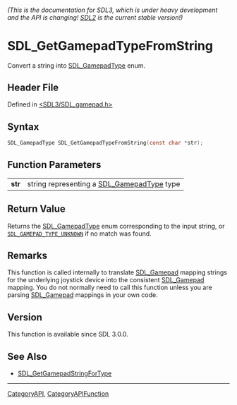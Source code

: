 ###### (This is the documentation for SDL3, which is under heavy development and the API is changing! [SDL2](https://wiki.libsdl.org/SDL2/) is the current stable version!)
# SDL_GetGamepadTypeFromString

Convert a string into [SDL_GamepadType](SDL_GamepadType) enum.

## Header File

Defined in [<SDL3/SDL_gamepad.h>](https://github.com/libsdl-org/SDL/blob/main/include/SDL3/SDL_gamepad.h)

## Syntax

```c
SDL_GamepadType SDL_GetGamepadTypeFromString(const char *str);

```

## Function Parameters

|             |                                                               |
| ----------- | ------------------------------------------------------------- |
| **str**     | string representing a [SDL_GamepadType](SDL_GamepadType) type |

## Return Value

Returns the [SDL_GamepadType](SDL_GamepadType) enum corresponding to the
input string, or [`SDL_GAMEPAD_TYPE_UNKNOWN`](SDL_GAMEPAD_TYPE_UNKNOWN) if
no match was found.

## Remarks

This function is called internally to translate [SDL_Gamepad](SDL_Gamepad)
mapping strings for the underlying joystick device into the consistent
[SDL_Gamepad](SDL_Gamepad) mapping. You do not normally need to call this
function unless you are parsing [SDL_Gamepad](SDL_Gamepad) mappings in your
own code.

## Version

This function is available since SDL 3.0.0.

## See Also

- [SDL_GetGamepadStringForType](SDL_GetGamepadStringForType)

----
[CategoryAPI](CategoryAPI), [CategoryAPIFunction](CategoryAPIFunction)

